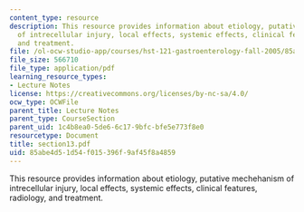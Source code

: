 ```yaml
---
content_type: resource
description: This resource provides information about etiology, putative mechehanism
  of intrecellular injury, local effects, systemic effects, clinical features, radiology,
  and treatment.
file: /ol-ocw-studio-app/courses/hst-121-gastroenterology-fall-2005/85abe4d51d54f015396f9af45f8a4859_section13.pdf
file_size: 566710
file_type: application/pdf
learning_resource_types:
- Lecture Notes
license: https://creativecommons.org/licenses/by-nc-sa/4.0/
ocw_type: OCWFile
parent_title: Lecture Notes
parent_type: CourseSection
parent_uid: 1c4b8ea0-5de6-6c17-9bfc-bfe5e773f8e0
resourcetype: Document
title: section13.pdf
uid: 85abe4d5-1d54-f015-396f-9af45f8a4859
---
```

This resource provides information about etiology, putative mechehanism of intrecellular injury, local effects, systemic effects, clinical features, radiology, and treatment.